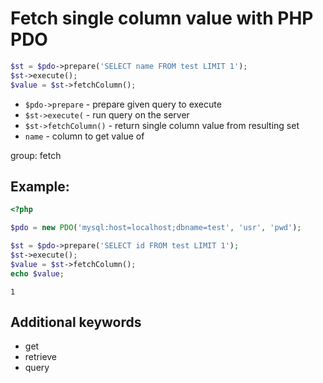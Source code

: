 # Fetch single column value with PHP PDO

```php
$st = $pdo->prepare('SELECT name FROM test LIMIT 1');
$st->execute();
$value = $st->fetchColumn();
```

- `$pdo->prepare` - prepare given query to execute
- `$st->execute(` - run query on the server
- `$st->fetchColumn()` - return single column value from resulting set
- `name` - column to get value of

group: fetch

## Example: 
```php
<?php

$pdo = new PDO('mysql:host=localhost;dbname=test', 'usr', 'pwd');

$st = $pdo->prepare('SELECT id FROM test LIMIT 1');
$st->execute();
$value = $st->fetchColumn();
echo $value;
```
```
1
```

## Additional keywords
- get
- retrieve
- query

